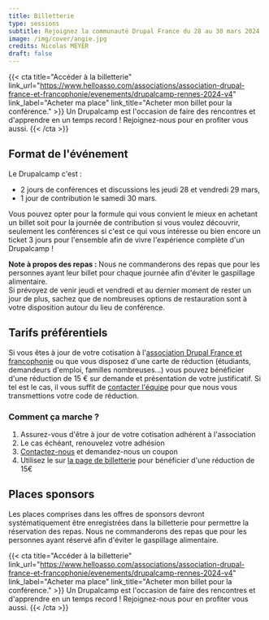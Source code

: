 ```yaml
---
title: Billetterie
type: sessions
subtitle: Rejoignez la communauté Drupal France du 28 au 30 mars 2024
image: /img/cover/angie.jpg
credits: Nicolas MEYER
draft: false
---
```

{{< cta
title="Accéder à la billetterie"
link_url="https://www.helloasso.com/associations/association-drupal-france-et-francophonie/evenements/drupalcamp-rennes-2024-v4"
link_label="Acheter ma place"
link_title="Acheter mon billet pour la conférence." >}}
Un Drupalcamp est l'occasion de faire des rencontres et d'apprendre en un temps record !
Rejoignez-nous pour en profiter vous aussi.
{{< /cta >}}

## Format de l'événement

Le Drupalcamp c'est :

* 2 jours de conférences et discussions les jeudi 28 et vendredi 29 mars,
* 1 jour de contribution le samedi 30 mars.

Vous pouvez opter pour la formule qui vous convient le mieux en achetant un billet soit pour la journée de contribution si vous voulez découvrir, seulement les conférences si c'est ce qui vous intéresse ou bien encore un ticket 3 jours pour l'ensemble afin de vivre l'expérience complète d'un Drupalcamp !

**Note à propos des repas :** Nous ne commanderons des repas que pour les personnes ayant leur billet pour chaque journée afin d'éviter le gaspillage alimentaire.\
Si prévoyez de venir jeudi et vendredi et au dernier moment de rester un jour de plus, sachez que de nombreuses options de restauration sont à votre disposition autour du lieu de conférence.

## Tarifs préférentiels

Si vous êtes à jour de votre cotisation à l'[association Drupal France et francophonie](https://www.drupal.fr/) ou que vous disposez d'une carte de réduction (étudiants, demandeurs d'emploi, familles nombreuses...) vous pouvez bénéficier d'une réduction de 15 € sur demande et présentation de votre justificatif.
Si tel est le cas, il vous suffit de [contacter l'équipe](/contact) pour que nous vous transmettions votre code de réduction.

### Comment ça marche ?

1. Assurez-vous d'être à jour de votre cotisation adhérent à l'association
2. Le cas échéant, renouvelez votre adhésion
3. [Contactez-nous](/contact) et demandez-nous un coupon
4. Utilisez le sur [la page de billetterie](https://www.helloasso.com/associations/association-drupal-france-et-francophonie/evenements/drupalcamp-rennes-2024-v4) pour bénéficier d'une réduction de 15€

## Places sponsors

Les places comprises dans les offres de sponsors devront systématiquement être enregistrées dans la billetterie pour permettre la réservation des repas. Nous ne commanderons des repas que pour les personnes ayant réservé afin d'éviter le gaspillage alimentaire.

{{< cta
title="Accéder à la billetterie"
link_url="https://www.helloasso.com/associations/association-drupal-france-et-francophonie/evenements/drupalcamp-rennes-2024-v4"
link_label="Acheter ma place"
link_title="Acheter mon billet pour la conférence." >}}
Un Drupalcamp est l'occasion de faire des rencontres et d'apprendre en un temps record !
Rejoignez-nous pour en profiter vous aussi.
{{< /cta >}}